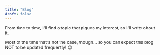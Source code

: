 ```yaml
---
title: "Blog"
draft: false
---
```


From time to time, I'll find a topic that piques my interest, so I'll write about it.

Most of the time that's not the case, though... so you can expect this blog NOT to be updated frequently! 😉